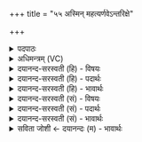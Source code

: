 +++
title = "५५ अस्मिन् महत्यर्णवेऽन्तरिक्षे"

+++
<details><summary>पदपाठः</summary>

अ॒स्मिन्। म॒ह॒ति। अ॒र्ण॒वे। अ॒न्तरि॑क्षे। भ॒वाः। अधि॑। तेषा॑म्। स॒ह॒स्र॒यो॒जन इति॑ सहस्रऽयोज॒ने। अव॑। धन्वा॑नि। त॒न्म॒सि॒। ५५।
</details>

<details><summary>अधिमन्त्रम् (VC)</summary>

- रुद्रा देवताः
- परमेष्ठी प्रजापतिर्वा देवा ऋषयः
- भुरिगार्ष्युष्णिक्
- ऋषभः
</details>

<details><summary>दयानन्द-सरस्वती (हि) - विषयः</summary>

फिर उसी विषय को अगले मन्त्र में कहा है ॥
</details>

<details><summary>दयानन्द-सरस्वती (हि) - पदार्थः</summary>

पदार्थान्वयभाषाः -  हे मनुष्यो ! जैसे हम लोग जो (अस्मिन्) इस (महति) व्यापकता आदि बड़े-बड़े गुणों से युक्त (अर्णवे) बहुत जलोंवाले समुद्र के समान अगाध (अन्तरिक्षे) सब के बीच अविनाशी आकाश में (भवाः) वर्त्तमान जीव और वायु हैं (तेषाम्) उनको उपयोग में लाके (सहस्रयोजने) असंख्यात चार कोश के योजनोंवाले देश में (धन्वानि) धनुषों वा अन्नादि धान्यों को (अध्यव, तन्मसि) अधिकता के साथ विस्तार करें, वैसे तुम लोग भी करो ॥५५ ॥
</details>

<details><summary>दयानन्द-सरस्वती (हि) - भावार्थः</summary>

भावार्थभाषाः -  मनुष्यों को योग्य है कि जैसे पृथिवी के जीव और वायुओं से कार्य सिद्ध करते हैं, वैसे आकाशस्थों से भी किया करें ॥५५ ॥
</details>

<details><summary>दयानन्द-सरस्वती (सं) - विषयः</summary>

पुनस्तमेव विषयमाह ॥
</details>

<details><summary>दयानन्द-सरस्वती (सं) - पदार्थः</summary>

पदार्थान्वयभाषाः -  हे मनुष्याः ! यथा वयं येऽस्मिन् महत्यर्णवेऽन्तरिक्षे भवा रुद्रा जीवा वायवश्च सन्ति, तेषां प्रयोगं कृत्वा सहस्रयोजने धन्वान्यध्यवतन्मसि, तथा यूयमपि कुरुत ॥५५ ॥
</details>

<details><summary>दयानन्द-सरस्वती (सं) - भावार्थः</summary>

भावार्थभाषाः -  मनुष्यैर्यथा भूमिस्थेभ्यो जीवेभ्यो वायुभ्यश्च कार्योपयोगः क्रियते, तथाऽन्तरिक्षस्थेभ्योऽपि कर्त्तव्यः ॥५५ ॥
</details>

<details><summary>सविता जोशी ← दयानन्दः (म) - भावार्थः</summary>

भावार्थभाषाः -  माणसे ज्याप्रमाणे पृथ्वीवरील जीव व वायू यांचा उपयोग करून घेतात, त्याप्रमाणे आकाशातील जीव व वायू यांचाही उपयोग करून घ्यावा.
</details>
